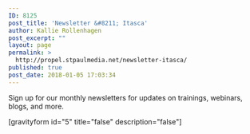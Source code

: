 ```yaml
---
ID: 8125
post_title: 'Newsletter &#8211; Itasca'
author: Kallie Rollenhagen
post_excerpt: ""
layout: page
permalink: >
  http://propel.stpaulmedia.net/newsletter-itasca/
published: true
post_date: 2018-01-05 17:03:34
---
```

Sign up for our monthly newsletters for updates on trainings, webinars, blogs, and more.

[gravityform id="5" title="false" description="false"]
